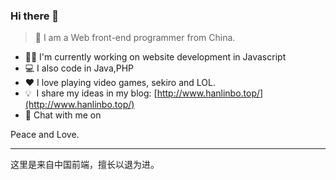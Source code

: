### Hi there 👋

> 👦 I am a Web front-end programmer from China.

- 👨‍💻 I'm currently working on website development in Javascript
- 💻 I also code in Java,PHP
- ❤  I love playing video games, sekiro and LOL.
- 💡 &nbsp;I share my ideas in my blog: [http://www.hanlinbo.top/](http://www.hanlinbo.top/)
- 💬 Chat with me on 

Peace and Love.

----

这里是来自中国前端，擅长以退为进。
